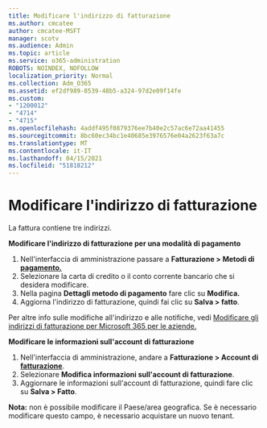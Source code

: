 ```yaml
---
title: Modificare l'indirizzo di fatturazione
ms.author: cmcatee
author: cmcatee-MSFT
manager: scotv
ms.audience: Admin
ms.topic: article
ms.service: o365-administration
ROBOTS: NOINDEX, NOFOLLOW
localization_priority: Normal
ms.collection: Adm_O365
ms.assetid: ef2df989-8539-48b5-a324-97d2e09f14fe
ms.custom:
- "1200012"
- "4714"
- "4715"
ms.openlocfilehash: 4addf495f0879376ee7b40e2c57ac6e72aa41455
ms.sourcegitcommit: 8bc60ec34bc1e40685e3976576e04a2623f63a7c
ms.translationtype: MT
ms.contentlocale: it-IT
ms.lasthandoff: 04/15/2021
ms.locfileid: "51818212"
---
```

# <a name="change-your-billing-address"></a>Modificare l'indirizzo di fatturazione

La fattura contiene tre indirizzi.

**Modificare l'indirizzo di fatturazione per una modalità di pagamento**

1. Nell'interfaccia di amministrazione passare a **Fatturazione > Metodi di [pagamento.](https://go.microsoft.com/fwlink/p/?linkid=2018806)**
2. Selezionare la carta di credito o il conto corrente bancario che si desidera modificare.
3. Nella pagina **Dettagli metodo di pagamento** fare clic su **Modifica.**
4. Aggiorna l'indirizzo di fatturazione, quindi fai clic su **Salva > fatto**.

Per altre info sulle modifiche all'indirizzo e alle notifiche, vedi [Modificare gli indirizzi di fatturazione per Microsoft 365 per le aziende.](https://docs.microsoft.com/microsoft-365/commerce/billing-and-payments/change-your-billing-addresses?view=o365-worldwide)

**Modificare le informazioni sull'account di fatturazione**

1. Nell'interfaccia di amministrazione, andare a **Fatturazione > Account di [fatturazione](https://admin.microsoft.com/Adminportal/Home?source=applauncher#/BillingAccounts/billing-accounts)**.
2. Selezionare **Modifica informazioni sull'account di fatturazione**.
3. Aggiornare le informazioni sull'account di fatturazione, quindi fare clic su **Salva > Fatto**.

**Nota:** non è possibile modificare il Paese/area geografica. Se è necessario modificare questo campo, è necessario acquistare un nuovo tenant.
